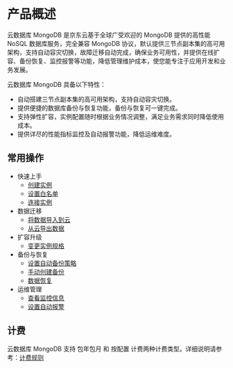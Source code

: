 # 产品概述


云数据库 MongoDB 是京东云基于全球广受欢迎的 MongoDB 提供的高性能 NoSQL 数据库服务，完全兼容 MongoDB 协议，默认提供三节点副本集的高可用架构，支持自动容灾切换，故障迁移自动完成，确保业务可用性，并提供在线扩容、备份恢复、监控报警等功能，降低管理维护成本，使您能专注于应用开发和业务发展。

云数据库 MongoDB 具备以下特性：

* 自动搭建三节点副本集的高可用架构，支持自动容灾切换。
* 提供便捷的数据库备份与恢复功能，备份与恢复可一键完成。
* 支持弹性扩容，实例配置随时根据业务情况调整，满足业务需求同时降低使用成本。
* 提供详尽的性能指标监控及自动报警功能，降低运维难度。

## 常用操作

- 快速上手
	- [创建实例](../Getting-Started/Create-Instance.md)
	- [设置白名单](../Getting-Started/Set-Whitelist.md)
	- [连接实例](../Getting-Started/Create-Instance.md)
- 数据迁移
	- [将数据导入到云](../Getting-Started/Import-Data.md)
	- [从云导出数据](../Getting-Started/Export-Data.md)
- 扩容升级
	- [变更实例规格](../Operation-Guide/Instance-Management/Modify-Instance-Spec.md)
- 备份与恢复
	- [设置自动备份策略](../Operation-Guide/Backup/Modify-Backup-Policy.md)
	- [手动创建备份](../Operation-Guide/Backup/Create-Backup.md)
	- [数据恢复](../Operation-Guide/Backup/Restore-Instance.md)
- 运维管理
	- [查看监控信息](../Operation-Guide/Monitoring/Monitoring.md)
	- [设置自动报警](../Operation-Guide/Monitoring/Alarm-Rules.md)

## 计费
云数据库 MongoDB 支持 包年包月 和 按配置 计费两种计费类型。详细说明请参考：[计费规则](../Pricing/Billing-Rules.md)

